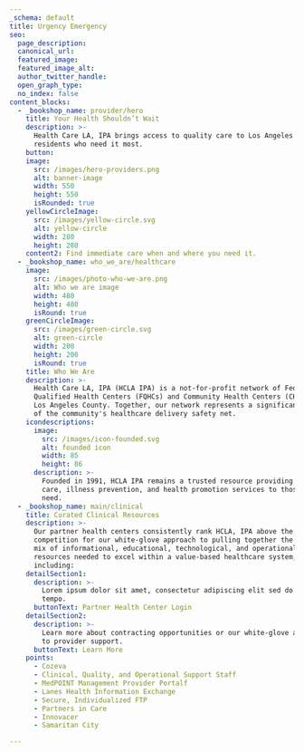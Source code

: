 ```yaml
---
_schema: default
title: Urgency Emergency
seo:
  page_description:
  canonical_url:
  featured_image:
  featured_image_alt:
  author_twitter_handle:
  open_graph_type:
  no_index: false
content_blocks:
  - _bookshop_name: provider/hero
    title: Your Health Shouldn’t Wait
    description: >-
      Health Care LA, IPA brings access to quality care to Los Angeles County
      residents who need it most.
    button:
    image:
      src: /images/hero-providers.png
      alt: banner-image
      width: 550
      height: 550
      isRounded: true
    yellowCircleImage:
      src: /images/yellow-circle.svg
      alt: yellow-circle
      width: 280
      height: 280
    content2: Find immediate care when and where you need it.
  - _bookshop_name: who_we_are/healthcare
    image:
      src: /images/photo-who-we-are.png
      alt: Who we are image
      width: 480
      height: 480
      isRound: true
    greenCircleImage:
      src: /images/green-circle.svg
      alt: green-circle
      width: 200
      height: 200
      isRound: true
    title: Who We Are
    description: >-
      Health Care LA, IPA (HCLA IPA) is a not-for-profit network of Federally
      Qualified Health Centers (FQHCs) and Community Health Centers (CHCs) serving
      Los Angeles County. Together, our network represents a significant segment
      of the community's healthcare delivery safety net.
    icondescriptions:
      image:
        src: /images/icon-founded.svg
        alt: founded icon
        width: 85
        height: 86
      description: >-
        Founded in 1991, HCLA IPA remains a trusted resource providing quality
        care, illness prevention, and health promotion services to those most in
        need.
  - _bookshop_name: main/clinical
    title: Curated Clinical Resources
    description: >-
      Our partner health centers consistently rank HCLA, IPA above the
      competition for our white-glove approach to pulling together the optimal
      mix of informational, educational, technological, and operational
      resources needed to excel within a value-based healthcare system,
      including:
    detailSection1:
      description: >-
        Lorem ipsum dolor sit amet, consectetur adipiscing elit sed do eiusmod
        tempo.
      buttonText: Partner Health Center Login
    detailSection2:
      description: >-
        Learn more about contracting opportunities or our white-glove approach
        to provider support.
      buttonText: Learn More
    points:
      - Cozeva
      - Clinical, Quality, and Operational Support Staff
      - MedPOINT Management Provider Portalf
      - Lanes Health Information Exchange
      - Secure, Individualized FTP
      - Partners in Care
      - Innovacer
      - Samaritan City

---
```

